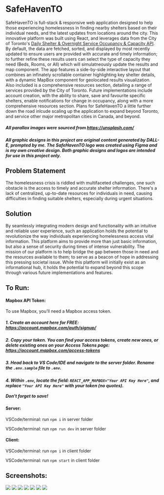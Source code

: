 # SafeHavenTO
SafeHavenTO is full-stack & responsive web application designed to help those experiencing homelessness in finding nearby shelters based on their individual needs, and the latest updates from locations around the city.  This innovative platform was built using React, and leverages data from the City of Toronto's [Daily Shelter & Overnight Service Occupancy & Capacity API](https://open.toronto.ca/dataset/daily-shelter-overnight-service-occupancy-capacity/). By default, the data are fetched, sorted, and displayed by most recently updated to ensure users are provided with accurate and timely information; to further refine these results users can select the type of capacity they need (Beds, Rooms, or All) which will simulatneously update the results and map component. The app features a side-by-side interactive layout that combines an infinately scrollable container highlighting key shelter details, with a dynamic MapBox component for geolocated results visualization. Also included is a comprehensive resources section, detailing a range of services provided by the City of Toronto. Future implementations include account creation, with the ability to share, save and favourite specific shelters, enable notifications for change in occupancy, along with a more comprehensive resources section.  Plans for SafeHavenTO a little further down the road inlcude scaling up the application to expand beyond Toronto, and service other major metropolitan cities in Canada, and beyond.

##### All parallax images were sourced from https://unsplash.com/

##### All graphic designs in this project are original content generated by DALL-E, prompted by me.  The SafeHavenTO logo was created using Figma and is my own creative design.  Both graphic designs and logos are intended for use in this project only.
 
## Problem Statement 
The homelessness crisis is riddled with multifaceted challenges, one such obstacle is the access to timely and accurate shelter information. There's a lack of centralized, up-to-date resources for individuals in need, causing difficulties in finding suitable shelters, especially during urgent situations.  

## Solution
By seamlessly integrating modern design and functionality with an intuitive and reliable user experience, such an application holds the potential to revolutionize the way individuals experiencing homelessness access vital information.  This platform aims to provide more than just basic information, but also a sense of security during times of intense vulnerability. 
The mission of our platform is to help bridge the gap between those in need and the resources available to them; to serve as a beacon of hope in addressing this pressing societal issue.  While this platform will initially exist as an informational hub, it holds the potential to expand beyond this scope through various future implementations and features.

## To Run:

#### Mapbox API Token:
To use Mapbox, you'll need a Mapbox access token.  
##### 1. Create an account here for FREE: https://account.mapbox.com/auth/signup/
##### 2. Copy your token. You can find your access tokens, create new ones, or delete existing ones on your Access Tokens page: https://account.mapbox.com/access-tokens
##### 3. Head back to VS Code/IDE and navigate to the server folder. Rename the `.env.sample` file to `.env`.
##### 4. Within `.env`, locate the field: `REACT_APP_MAPBOX="Your API Key Here"`, and replace `"Your API Key Here"` with your token (no quotes).   <br /><br />Don't forget to save!

#### Server:
VSCode/terminal: run `npm i` in server folder

VSCode/terminal: run `npm run dev` in server folder

#### Client:
VSCode/terminal: run `npm i` in client folder

VSCode/terminal: run `npm start` in client folder

## Screenshots:

<img src = "https://github.com/ffluxpavillion/SafeHavenTO/blob/master/client/src/assets/screenshots/SafeHavenTO_landing.png">
<img src = "https://github.com/ffluxpavillion/SafeHavenTO/blob/master/client/src/assets/screenshots/SafeHavenTO_about-us.png?raw=true">
<img src = "https://github.com/ffluxpavillion/SafeHavenTO/blob/master/client/src/assets/screenshots/SafeHavenTO_parallax.png">
<img src = "https://github.com/ffluxpavillion/SafeHavenTO/blob/master/client/src/assets/screenshots/SafeHavenTO_shelters-card.png">
<img src = "https://github.com/ffluxpavillion/SafeHavenTO/blob/master/client/src/assets/screenshots/SafeHavenTO_parallax-2.png">
<img src = "https://github.com/ffluxpavillion/SafeHavenTO/blob/master/client/src/assets/screenshots/SafeHavenTO_resources.png">
<img src = "https://github.com/ffluxpavillion/SafeHavenTO/blob/master/client/src/assets/screenshots/SafeHavenTO_footer.png">
